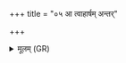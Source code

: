 +++
title = "०५ आ त्वाहार्षम् अन्तर्"

+++
<details><summary>मूलम् (GR)</summary>

आ त्वाहार्षम् अन्तर् अभूर्  
ध्रुवस् तिष्ठाविचाचलत् ।  
विशस् त्वा सर्वा आ यन्तु  
मा त्वद् राष्ट्रम् अधि भ्रशत् ॥
</details>